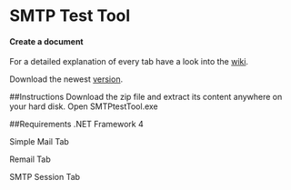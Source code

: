# SMTP Test Tool


#### <i class="icon-file"></i> Create a document


For a detailed explanation of every tab have a look into the [wiki](https://github.com/georgjf/SMTPtool/wiki).

Download the newest [version](https://raw.githubusercontent.com/georgjf/SMTPtool/master/SMTPtool%20v4.zip). 

##Instructions
Download the zip file and extract its content anywhere on your hard disk.
Open SMTPtestTool.exe

##Requirements
.NET Framework 4

Simple Mail Tab

Remail Tab

SMTP Session Tab




